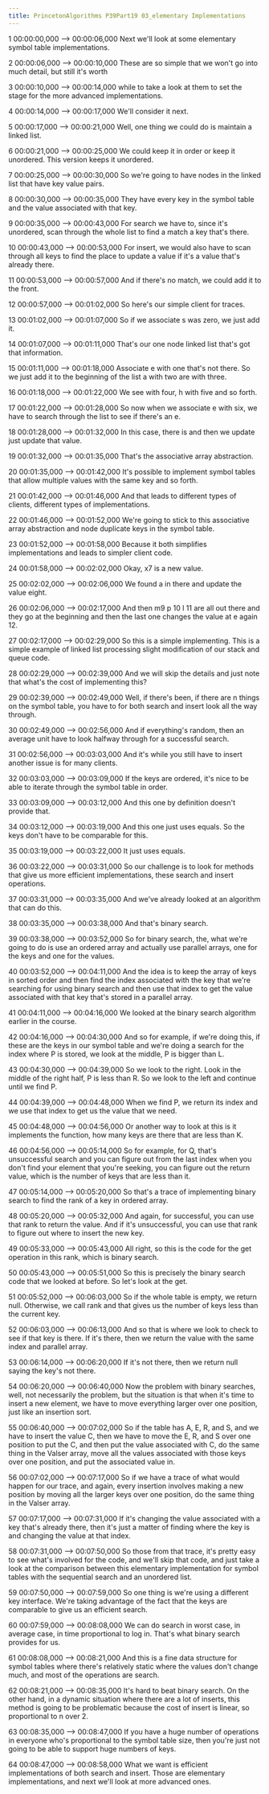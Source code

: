 ```yaml
---
title: PrincetonAlgorithms P39Part19 03_elementary Implementations
---
```


1
00:00:00,000 --> 00:00:06,000
Next we'll look at some elementary symbol table implementations.

2
00:00:06,000 --> 00:00:10,000
These are so simple that we won't go into much detail, but still it's worth

3
00:00:10,000 --> 00:00:14,000
while to take a look at them to set the stage for the more advanced implementations.

4
00:00:14,000 --> 00:00:17,000
We'll consider it next.

5
00:00:17,000 --> 00:00:21,000
Well, one thing we could do is maintain a linked list.

6
00:00:21,000 --> 00:00:25,000
We could keep it in order or keep it unordered. This version keeps it unordered.

7
00:00:25,000 --> 00:00:30,000
So we're going to have nodes in the linked list that have key value pairs.

8
00:00:30,000 --> 00:00:35,000
They have every key in the symbol table and the value associated with that key.

9
00:00:35,000 --> 00:00:43,000
For search we have to, since it's unordered, scan through the whole list to find a match a key that's there.

10
00:00:43,000 --> 00:00:53,000
For insert, we would also have to scan through all keys to find the place to update a value if it's a value that's already there.

11
00:00:53,000 --> 00:00:57,000
And if there's no match, we could add it to the front.

12
00:00:57,000 --> 00:01:02,000
So here's our simple client for traces.

13
00:01:02,000 --> 00:01:07,000
So if we associate s was zero, we just add it.

14
00:01:07,000 --> 00:01:11,000
That's our one node linked list that's got that information.

15
00:01:11,000 --> 00:01:18,000
Associate e with one that's not there. So we just add it to the beginning of the list a with two are with three.

16
00:01:18,000 --> 00:01:22,000
We see with four, h with five and so forth.

17
00:01:22,000 --> 00:01:28,000
So now when we associate e with six, we have to search through the list to see if there's an e.

18
00:01:28,000 --> 00:01:32,000
In this case, there is and then we update just update that value.

19
00:01:32,000 --> 00:01:35,000
That's the associative array abstraction.

20
00:01:35,000 --> 00:01:42,000
It's possible to implement symbol tables that allow multiple values with the same key and so forth.

21
00:01:42,000 --> 00:01:46,000
And that leads to different types of clients, different types of implementations.

22
00:01:46,000 --> 00:01:52,000
We're going to stick to this associative array abstraction and node duplicate keys in the symbol table.

23
00:01:52,000 --> 00:01:58,000
Because it both simplifies implementations and leads to simpler client code.

24
00:01:58,000 --> 00:02:02,000
Okay, x7 is a new value.

25
00:02:02,000 --> 00:02:06,000
We found a in there and update the value eight.

26
00:02:06,000 --> 00:02:17,000
And then m9 p 10 l 11 are all out there and they go at the beginning and then the last one changes the value at e again 12.

27
00:02:17,000 --> 00:02:29,000
So this is a simple implementing. This is a simple example of linked list processing slight modification of our stack and queue code.

28
00:02:29,000 --> 00:02:39,000
And we will skip the details and just note that what's the cost of implementing this?

29
00:02:39,000 --> 00:02:49,000
Well, if there's been, if there are n things on the symbol table, you have to for both search and insert look all the way through.

30
00:02:49,000 --> 00:02:56,000
And if everything's random, then an average unit have to look halfway through for a successful search.

31
00:02:56,000 --> 00:03:03,000
And it's while you still have to insert another issue is for many clients.

32
00:03:03,000 --> 00:03:09,000
If the keys are ordered, it's nice to be able to iterate through the symbol table in order.

33
00:03:09,000 --> 00:03:12,000
And this one by definition doesn't provide that.

34
00:03:12,000 --> 00:03:19,000
And this one just uses equals. So the keys don't have to be comparable for this.

35
00:03:19,000 --> 00:03:22,000
It just uses equals.

36
00:03:22,000 --> 00:03:31,000
So our challenge is to look for methods that give us more efficient implementations, these search and insert operations.

37
00:03:31,000 --> 00:03:35,000
And we've already looked at an algorithm that can do this.

38
00:03:35,000 --> 00:03:38,000
And that's binary search.

39
00:03:38,000 --> 00:03:52,000
So for binary search, the, what we're going to do is use an ordered array and actually use parallel arrays, one for the keys and one for the values.

40
00:03:52,000 --> 00:04:11,000
And the idea is to keep the array of keys in sorted order and then find the index associated with the key that we're searching for using binary search and then use that index to get the value associated with that key that's stored in a parallel array.

41
00:04:11,000 --> 00:04:16,000
We looked at the binary search algorithm earlier in the course.

42
00:04:16,000 --> 00:04:30,000
And so for example, if we're doing this, if these are the keys in our symbol table and we're doing a search for the index where P is stored, we look at the middle, P is bigger than L.

43
00:04:30,000 --> 00:04:39,000
So we look to the right. Look in the middle of the right half, P is less than R. So we look to the left and continue until we find P.

44
00:04:39,000 --> 00:04:48,000
When we find P, we return its index and we use that index to get us the value that we need.

45
00:04:48,000 --> 00:04:56,000
Or another way to look at this is it implements the function, how many keys are there that are less than K.

46
00:04:56,000 --> 00:05:14,000
So for example, for Q, that's unsuccessful search and you can figure out from the last index when you don't find your element that you're seeking, you can figure out the return value, which is the number of keys that are less than it.

47
00:05:14,000 --> 00:05:20,000
So that's a trace of implementing binary search to find the rank of a key in ordered array.

48
00:05:20,000 --> 00:05:32,000
And again, for successful, you can use that rank to return the value. And if it's unsuccessful, you can use that rank to figure out where to insert the new key.

49
00:05:33,000 --> 00:05:43,000
All right, so this is the code for the get operation in this rank, which is binary search.

50
00:05:43,000 --> 00:05:51,000
So this is precisely the binary search code that we looked at before. So let's look at the get.

51
00:05:52,000 --> 00:06:03,000
So if the whole table is empty, we return null. Otherwise, we call rank and that gives us the number of keys less than the current key.

52
00:06:03,000 --> 00:06:13,000
And so that is where we look to check to see if that key is there. If it's there, then we return the value with the same index and parallel array.

53
00:06:14,000 --> 00:06:20,000
If it's not there, then we return null saying the key's not there.

54
00:06:20,000 --> 00:06:40,000
Now the problem with binary searches, well, not necessarily the problem, but the situation is that when it's time to insert a new element, we have to move everything larger over one position, just like an insertion sort.

55
00:06:40,000 --> 00:07:02,000
So if the table has A, E, R, and S, and we have to insert the value C, then we have to move the E, R, and S over one position to put the C, and then put the value associated with C, do the same thing in the Valser array, move all the values associated with those keys over one position, and put the associated value in.

56
00:07:02,000 --> 00:07:17,000
So if we have a trace of what would happen for our trace, and again, every insertion involves making a new position by moving all the larger keys over one position, do the same thing in the Valser array.

57
00:07:17,000 --> 00:07:31,000
If it's changing the value associated with a key that's already there, then it's just a matter of finding where the key is and changing the value at that index.

58
00:07:31,000 --> 00:07:50,000
So those from that trace, it's pretty easy to see what's involved for the code, and we'll skip that code, and just take a look at the comparison between this elementary implementation for symbol tables with the sequential search and an unordered list.

59
00:07:50,000 --> 00:07:59,000
So one thing is we're using a different key interface. We're taking advantage of the fact that the keys are comparable to give us an efficient search.

60
00:07:59,000 --> 00:08:08,000
We can do search in worst case, in average case, in time proportional to log in. That's what binary search provides for us.

61
00:08:08,000 --> 00:08:21,000
And this is a fine data structure for symbol tables where there's relatively static where the values don't change much, and most of the operations are search.

62
00:08:21,000 --> 00:08:35,000
It's hard to beat binary search. On the other hand, in a dynamic situation where there are a lot of inserts, this method is going to be problematic because the cost of insert is linear, so proportional to n over 2.

63
00:08:35,000 --> 00:08:47,000
If you have a huge number of operations in everyone who's proportional to the symbol table size, then you're just not going to be able to support huge numbers of keys.

64
00:08:47,000 --> 00:08:58,000
What we want is efficient implementations of both search and insert. Those are elementary implementations, and next we'll look at more advanced ones.

